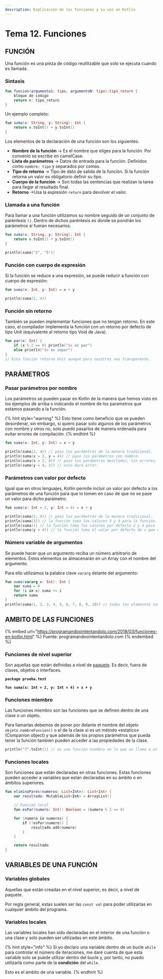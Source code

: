 ```yaml
---
description: Explicación de las funciones y su uso en Kotlin
---
```


# Tema 12. Funciones

## FUNCIÓN

Una función es una pieza de código reutilizable que solo se ejecuta cuando es llamada.

### Sintaxis

```kotlin
fun funcion(argumento1: tipo, argumentoN: tipo):tipo_return {
    bloque de código
    return n: tipo_return
}
```

Un ejemplo completo:

```kotlin
fun suma(x: String, y: String): Int {
    return x.toInt() + y.toInt()
}
```

Los elementos de la declaración de una función son los siguientes.

* **Nombre de la función** -> Es el nombre que eliges para la función. Por convenio se escribe en  camelCase.
* **Lista de parámetros** -> Datos de entrada para la función. Definidos como `nombre: tipo` y separados por comas.
* **Tipo de retorno** -> Tipo de dato de salida de la función. Si la función retorna un valor es obligatorio definir su tipo.
* **Cuerpo de la función** -> Son todas las sentencias que realizan la tarea para llegar al resultado final.&#x20;
* **Retorno** ->Usa la expresión `return` para devolver el valor.

### Llamada a una función

Para llamar a una función utilizamos su nombre seguido de un conjunto de paréntesis `()`. Dentro de dichos paréntesis es donde se pondrán los parámetros si fueran necesarios.

```kotlin
fun suma(x: String, y: String): Int {
    return x.toInt() + y.toInt()
}

println(suma("2", "5"))
```

### Función con cuerpo de expresión

Si la función se reduce a una expresión, se puede reducir a función con cuerpo de expresión:

```kotlin
fun suma(x: Int, y: Int) = x + y

println(suma(2, 4))
```

### Función sin retorno

También se pueden implementar funciones que no tengan retorno. En este caso, el compilador implementa la función con un retorno por defecto de tipo Unit (equivalente al retorno tipo Void de Java).

```kotlin
fun par(x: Int) {
    if (x % 2 == 0) println("$x es par")
    else println("$x es impar")
}
// Esta función retorna Unit aunque para nosotros sea transparente.
```

## PARÁMETROS

### Pasar parámetros por nombre

Los parámetros se pueden pasar en Kotlin de la manera que hemos visto en los ejemplos de arriba o indicando el nombre de los parametros que estamos pasando a la función.&#x20;

{% hint style="warning" %}
Esto tiene como beneficio que se pueden desordenar, sin embargo, si quiero pasar solo algunos de los parámetros con nombre y otros no, solo puedo pasarlos de manera ordenada para evitar errores de compilación.
{% endhint %}

```kotlin
fun suma(x: Int, y: Int) = x + y

println(suma(2, 4)) // paso los parámetros de la manera tradicional.
println(suma(x = 2, y = 4)) // paso los parámetros con nombre.
println(suma(x = 2, 4)) // paso los parámetros mezclados, sin errores.
println(suma(y = 4, 2)) // esto dará error.
```

### Parámetros con valor por defecto

Igual que en otros lenguajes, Kotlin permite incluir un valor por defecto a los parámetros de una función para que lo tomen en caso de que no se pase un valor para dicho parámetro:

```kotlin
fun suma(x: Int = 2, y: Int = 4) = x + y

println(suma(2, 4)) // paso los parámetros de la manera tradicional.
println(suma(3)) // la función toma los valores 3 y 4 para la función.
println(suma()) // la función toma los valores por defecto 2 y 4 para la función.
println(suma(y = 4)) // la función toma el valor por defecto de x que es 2.
```

### Número variable de argumentos

Se puede hacer que un argumento reciba un número arbitrario de elementos. Estos elementos se almacenarán en un Array con el nombre del argumento.

Para ello utilizamos la palabra clave `vararg` delante del argumento:

```kotlin
fun suma(vararg x: Int): Int {
    var suma = 0
    for (i in x) suma += i
    return suma
}
println(suma(1, 2, 3, 4, 5, 6, 7, 8, 9, 10)) // todos los elementos son parte de x.
```

## AMBITO DE LAS FUNCIONES

{% embed url="https://programandoointentandolo.com/2018/03/funciones-en-kotlin.html" %}
Fuente: programandoointentandolo.com
{% endembed %}

### Funciones de nivel superior

Son aquellas que están definidas a nivel de [paquete](../curso-basico/kotlin-basico.md#paquetes-e-importaciones).  Es decir, fuera de clases, objetos o interfaces.

<pre class="language-kotlin"><code class="lang-kotlin"><strong>package prueba.test
</strong><strong>
</strong><strong>fun suma(x: Int = 2, y: Int = 4) = x + y
</strong></code></pre>

### Funciones miembro

Las funciones miembro son las funciones que se definen dentro de una clase o un objeto. &#x20;

Para llamarlas debemos de poner por delante el nombre del objeto `objeto.nombreFuncion()` o el de la clase si es un método «estatico» (Companion object) y que además de los propios parámetros que pueda tener la función también pueden acceder a las propiedades de la clase.

```kotlin
println("7".toInt()) // es una función miembro en la que se llama a un objeto
```

### Funciones locales

Son funciones que están declaradas en otras funciones.  Estas funciones pueden acceder a variables que están declaradas en su ámbito o en ámbitos superiores.

```kotlin
fun eliminaPares(numeros: List<Int>): List<Int> {
    var resultado: MutableList<Int> = ArrayList()

    // Funcion local
    fun esPar(numero: Int): Boolean = (numero % 2 == 0)

    for (numero in numeros) {
        if (!esPar(numero)) {
            resultado.add(numero)
        }
    }

    return resultado
}
```

## VARIABLES DE UNA FUNCIÓN

### Variables globales

Aquellas que están creadas en el nivel superior, es decir, a nivel de paquete.&#x20;

Por regla general, estas suelen ser las `const val` para  poder utilizarlas en cualquier ámbito del programa.

### Variables locales

Las variables locales han sido declaradas en el interior de una función o una clase y solo pueden ser utilizadas en este ámbito.

{% hint style="info" %}
Si yo declaro una variable dentro de un bucle `while` para controlar el número de iteraciones, me daré cuenta de que esta variable solo se puede utilizar dentro del bucle y, por tanto, no puedo utilizarla como parte de la **condición** del `while`.

Esto es el ámbito de una variable.&#x20;
{% endhint %}
